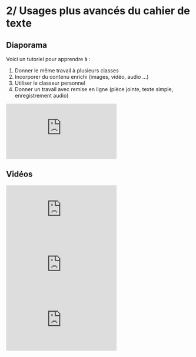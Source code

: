 # 2/ Usages plus avancés du cahier de texte

## Diaporama

Voici un tutoriel pour apprendre à :
1. Donner le même travail à plusieurs classes
2. Incorporer du contenu enrichi (images, vidéo, audio …)
3. Utiliser le classeur personnel
4. Donner un travail avec remise en ligne (pièce jointe, texte simple, enregistrement audio)

<iframe src="https://docs.google.com/presentation/d/e/2PACX-1vQZDIbvN_KMVLs-oobCCCEKILTngovHkbf4-s4TAQj5orV5xu1ya2Vs61toJ9_t5flN8DOXNh108sEu/embed?start=false&loop=false&delayms=60000" frameborder="0" allowfullscreen="true" mozallowfullscreen="true" webkitallowfullscreen="true"></iframe>


## Vidéos

<iframe sandbox="allow-same-origin allow-scripts allow-popups" src="https://tube.ac-lyon.fr/videos/embed/29a06b69-c30f-412e-8bbc-0ad56c2e43da" frameborder="0" allowfullscreen></iframe>


<iframe sandbox="allow-same-origin allow-scripts allow-popups" src="https://tube.ac-lyon.fr/videos/embed/1f34b43a-a122-410c-9d95-ec26e1765090" frameborder="0" allowfullscreen></iframe>


<iframe sandbox="allow-same-origin allow-scripts allow-popups" src="https://tube.ac-lyon.fr/videos/embed/784f95f0-347c-4d7a-82aa-66c8859044ec" frameborder="0" allowfullscreen></iframe>

